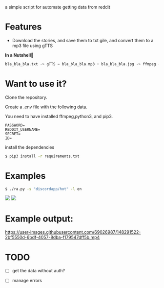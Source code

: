 a simple script for automate getting data from reddit 

<h1>Features</h1>

- Download the stories, and save them to txt gile, and convert them to a mp3 file using gTTS

**In a Nutshell🥜**
```rs
bla_bla_bla.txt -> gTTS = bla_bla_bla.mp3 + bla_bla_bla.jpg -> ffmpeg -> bla_bla_bla.mp4
```

<h1>Want to use it?</h1>

Clone the repository.

Create a .env file with the following data.

You need to have installed ffmpeg,python3, and pip3.

```
PASSWORD=
REDDIT_USERNAME=
SECRET=
ID=
```

install the dependencies

```bash
$ pip3 install -r requirements.txt
```

<h1>Examples</h1>

```bash
$ ./ra.py -s "discordapp/hot" -l en
```

<img src="https://media.discordapp.net/attachments/786759600245309460/928214984771657788/unknown.png?width=631&height=432">


<img src="https://media.discordapp.net/attachments/786759600245309460/928217146654334976/unknown.png?width=223&height=432">

<h1>Example output:</h1>

https://user-images.githubusercontent.com/69026987/148291522-2bf5550d-6bdf-4057-8dba-f179547dff5b.mp4

<h1>TODO</h1>

- [ ] get the data without auth?

- [ ] manage errors




